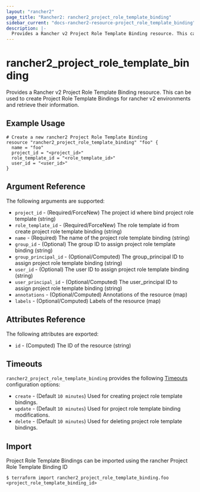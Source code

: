 ```yaml
---
layout: "rancher2"
page_title: "Rancher2: rancher2_project_role_template_binding"
sidebar_current: "docs-rancher2-resource-project_role_template_binding"
description: |-
  Provides a Rancher v2 Project Role Template Binding resource. This can be used to create Project Role Template Bindings for rancher v2 environments and retrieve their information.
---
```


# rancher2\_project\_role\_template\_binding

Provides a Rancher v2 Project Role Template Binding resource. This can be used to create Project Role Template Bindings for rancher v2 environments and retrieve their information.

## Example Usage

```hcl
# Create a new rancher2 Project Role Template Binding
resource "rancher2_project_role_template_binding" "foo" {
  name = "foo"
  project_id = "<project_id>"
  role_template_id = "<role_template_id>"
  user_id = "<user_id>"
}
```

## Argument Reference

The following arguments are supported:

* `project_id` - (Required/ForceNew) The project id where bind project role template (string)
* `role_template_id` - (Required/ForceNew) The role template id from create project role template binding (string)
* `name` - (Required) The name of the project role template binding (string)
* `group_id` - (Optional) The group ID to assign project role template binding (string)
* `group_principal_id` - (Optional/Computed) The group_principal ID to assign project role template binding (string)
* `user_id` - (Optional) The user ID to assign project role template binding (string)
* `user_principal_id` - (Optional/Computed) The user_principal ID to assign project role template binding (string)
* `annotations` - (Optional/Computed) Annotations of the resource (map)
* `labels` - (Optional/Computed) Labels of the resource (map)

## Attributes Reference

The following attributes are exported:

* `id` - (Computed) The ID of the resource (string)

## Timeouts

`rancher2_project_role_template_binding` provides the following
[Timeouts](https://www.terraform.io/docs/configuration/resources.html#operation-timeouts) configuration options:

- `create` - (Default `10 minutes`) Used for creating project role template bindings.
- `update` - (Default `10 minutes`) Used for project role template binding modifications.
- `delete` - (Default `10 minutes`) Used for deleting project role template bindings.

## Import

Project Role Template Bindings can be imported using the rancher Project Role Template Binding ID

```
$ terraform import rancher2_project_role_template_binding.foo <project_role_template_binding_id>
```

